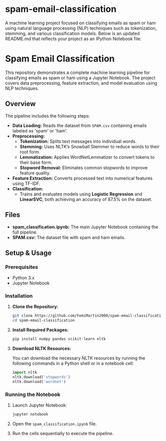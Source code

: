 # spam-email-classification
A machine learning project focused on classifying emails as spam or ham using natural language processing (NLP) techniques such as tokenization, stemming, and various classification models.
Below is an updated README.md that reflects your project as an IPython Notebook file:

# Spam Email Classification

This repository demonstrates a complete machine learning pipeline for classifying emails as spam or ham using a Jupyter Notebook. The project covers data preprocessing, feature extraction, and model evaluation using NLP techniques.

## Overview

The pipeline includes the following steps:

- **Data Loading:** Reads the dataset from `SPAM.csv` containing emails labeled as 'spam' or 'ham'.
- **Preprocessing:**  
  - **Tokenization:** Splits text messages into individual words.
  - **Stemming:** Uses NLTK’s Snowball Stemmer to reduce words to their root form.
  - **Lemmatization:** Applies WordNetLemmatizer to convert tokens to their base form.
  - **Stopword Removal:** Eliminates common stopwords to improve feature quality.
- **Feature Extraction:** Converts processed text into numerical features using TF-IDF.
- **Classification:**  
  - Trains and evaluates models using **Logistic Regression** and **LinearSVC**, both achieving an accuracy of 87.5% on the dataset.

## Files

- **spam_classification.ipynb:** The main Jupyter Notebook containing the full pipeline.
- **SPAM.csv:** The dataset file with spam and ham emails.

## Setup & Usage

### Prerequisites

- Python 3.x
- Jupyter Notebook

### Installation

1. **Clone the Repository:**

   ```bash
   git clone https://github.com/FemiMartin2000/spam-email-classification.git
   cd spam-email-classification
   ```

2. **Install Required Packages:**

   ```bash
   pip install numpy pandas scikit-learn nltk
   ```

3. **Download NLTK Resources:**

   You can download the necessary NLTK resources by running the following commands in a Python shell or in a notebook cell:

   ```python
   import nltk
   nltk.download('stopwords')
   nltk.download('wordnet')
   ```

### Running the Notebook

1. Launch Jupyter Notebook:

   ```bash
   jupyter notebook
   ```

2. Open the `spam_classification.ipynb` file.
3. Run the cells sequentially to execute the pipeline.


